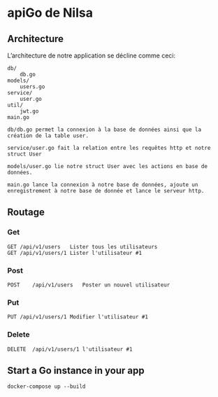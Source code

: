# apiGo de Nilsa

## Architecture
L’architecture de notre application se décline comme ceci:
```archi
db/
    db.go
models/
    users.go
service/
    user.go
util/
    jwt.go
main.go
```
```database
db/db.go permet la connexion à la base de données ainsi que la création de la table user.
```
``` users
service/user.go fait la relation entre les requêtes http et notre struct User
```
```user
models/user.go lie notre struct User avec les actions en base de données.
```
```main
main.go lance la connexion à notre base de données, ajoute un enregistrement à notre base de donnée et lance le serveur http.
```
## Routage
### Get
```http request
GET	/api/v1/users	Lister tous les utilisateurs
GET	/api/v1/users/1	Lister l'utilisateur #1
```

### Post
```http request
POST	/api/v1/users	Poster un nouvel utilisateur
```

### Put
```http request
PUT	/api/v1/users/1	Modifier l'utilisateur #1
```

### Delete
```http request
DELETE	/api/v1/users/1	l'utilisateur #1
```

## Start a Go instance in your app
```
docker-compose up --build
```
